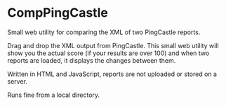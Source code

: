 # CompPingCastle
Small web utility for comparing the XML of two PingCastle reports.

Drag and drop the XML output from PingCastle. This small web utility will show you the actual score (if your results are over 100) and when two reports are loaded, it displays the changes between them.

Written in HTML and JavaScript, reports are not uploaded or stored on a server.

Runs fine from a local directory.
